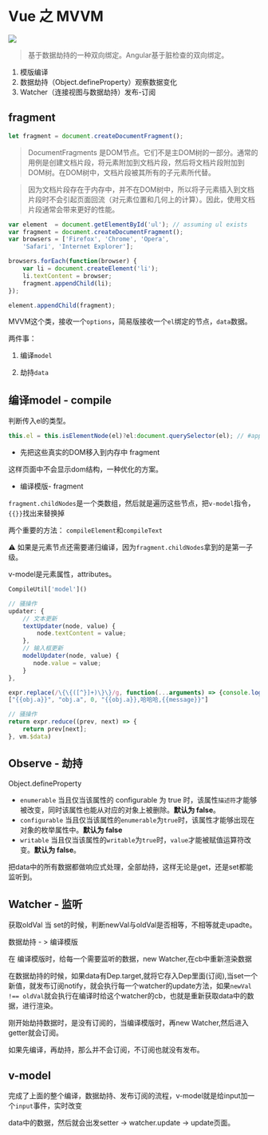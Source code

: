 # Vue 之 MVVM

![](http://ww3.sinaimg.cn/large/006tNc79gy1g62ogp8qumj30ri0ic3zj.jpg)


> 基于数据劫持的一种双向绑定。Angular基于脏检查的双向绑定。

1. 模版编译
2. 数据劫持（Object.defineProperty）观察数据变化
3. Watcher（连接视图与数据劫持）发布-订阅

## fragment

```javascript
let fragment = document.createDocumentFragment();
```

> DocumentFragments 是DOM节点。它们不是主DOM树的一部分。通常的用例是创建文档片段，将元素附加到文档片段，然后将文档片段附加到DOM树。在DOM树中，文档片段被其所有的子元素所代替。

> 因为文档片段存在于内存中，并不在DOM树中，所以将子元素插入到文档片段时不会引起页面回流（对元素位置和几何上的计算）。因此，使用文档片段通常会带来更好的性能。



```javascript
var element  = document.getElementById('ul'); // assuming ul exists
var fragment = document.createDocumentFragment();
var browsers = ['Firefox', 'Chrome', 'Opera', 
    'Safari', 'Internet Explorer'];

browsers.forEach(function(browser) {
    var li = document.createElement('li');
    li.textContent = browser;
    fragment.appendChild(li);
});

element.appendChild(fragment);
```





MVVM这个类，接收一个`options`，简易版接收一个`el`绑定的节点，`data`数据。



两件事：

1. 编译`model`

2. 劫持`data`



## 编译model - compile



判断传入el的类型。

```javascript
this.el = this.isElementNode(el)?el:document.querySelector(el); // #app document.queryselector
```



- 先把这些真实的DOM移入到内存中 fragment

这样页面中不会显示dom结构，一种优化的方案。

- 编译模版- fragment

`fragment.childNodes`是一个类数组，然后就是遍历这些节点，把`v-model`指令，`{{}}`找出来替换掉



两个重要的方法： `compileElement`和`compileText`

⚠️ 如果是元素节点还需要递归编译，因为`fragment.childNodes`拿到的是第一子级。

v-model是元素属性，attributes。



```javascript
CompileUtil['model']()   

// 骚操作
updater: {
    // 文本更新
    textUpdater(node, value) {
        node.textContent = value;
    },
    // 输入框更新
    modelUpdater(node, value) {
       node.value = value;
    }
},
```

```javascript
expr.replace(/\{\{([^}]+)\}\}/g, function(...arguments) => {console.log(arguments)})
["{{obj.a}}", "obj.a", 0, "{{obj.a}},哈哈哈,{{message}}"]
```



```javascript
// 骚操作
return expr.reduce((prev, next) => {
    return prev[next];
}, vm.$data)
```



## Observe - 劫持

Object.defineProperty

- `enumerable` 当且仅当该属性的 configurable 为 true 时，该属性`描述符`才能够被改变，同时该属性也能从对应的对象上被删除。**默认为 false**。
- `configurable` 当且仅当该属性的`enumerable`为`true`时，该属性才能够出现在对象的枚举属性中。**默认为 false**
- `writable` 当且仅当该属性的`writable`为`true`时，`value`才能被赋值运算符改变。**默认为 false**。



把data中的所有数据都做响应式处理，全部劫持，这样无论是get，还是set都能监听到。



## Watcher - 监听



获取oldVal 当 set的时候，判断newVal与oldVal是否相等，不相等就走upadte。

数据劫持 - > 编译模版

在 编译模版时，给每一个需要监听的数据，new Watcher,在cb中重新渲染数据

在数据劫持的时候，如果data有Dep.target,就将它存入Dep里面(订阅),当set一个新值，就发布订阅notify，就会执行每一个watcher的update方法，如果`newVal !== oldVal`就会执行在编译时给这个watcher的cb，也就是重新获取data中的数据，进行渲染。


刚开始劫持数据时，是没有订阅的，当编译模版时，再new Watcher,然后进入getter就会订阅。

如果先编译，再劫持，那么并不会订阅，不订阅也就没有发布。


## v-model



完成了上面的整个编译，数据劫持、发布订阅的流程，v-model就是给input加一个`input`事件，实时改变

data中的数据，然后就会出发setter -> watcher.update -> update页面。